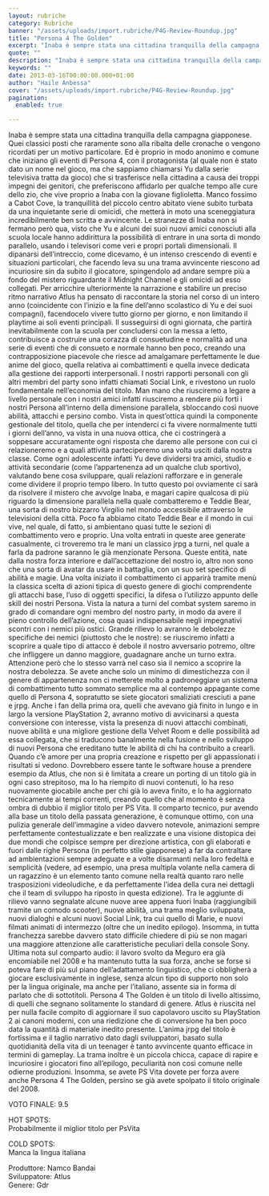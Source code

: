 ```yaml
---
layout: rubriche
category: Rubriche
banner: "/assets/uploads/import.rubriche/P4G-Review-Roundup.jpg"
title: "Persona 4 The Golden"
excerpt: "Inaba è sempre stata una cittadina tranquilla della campagna giapponese. Quei classici posti che raramente sono alla ribalta delle cronache o vengono ricordati per un motivo particolare. Ed è proprio in modo anonimo e comune che iniziano gli eventi di Persona 4, con il protagonista (al quale non è stato dato un nome nel gioco, [&hellip"
quote: ""
description: "Inaba è sempre stata una cittadina tranquilla della campagna giapponese. Quei classici posti che raramente sono alla ribalta delle cronache o vengono ricordati per un motivo particolare. Ed è proprio in modo anonimo e comune che iniziano gli eventi di Persona 4, con il protagonista (al quale non è stato dato un nome nel gioco, [&hellip"
keywords: ""
date: 2013-03-16T00:00:00.000+01:00
author: "Haile Anbessa"
cover: "/assets/uploads/import.rubriche/P4G-Review-Roundup.jpg"
pagination:
  enabled: true

---
```


Inaba è sempre stata una cittadina tranquilla della campagna giapponese. Quei classici posti che raramente sono alla ribalta delle cronache o vengono ricordati per un motivo particolare. Ed è proprio in modo anonimo e comune che iniziano gli eventi di Persona 4, con il protagonista (al quale non è stato dato un nome nel gioco, ma che sappiamo chiamarsi Yu dalla serie televisiva tratta da gioco) che si trasferisce nella cittadina a causa dei troppi impegni dei genitori, che preferiscono affidarlo per qualche tempo alle cure dello zio, che vive proprio a Inaba con la giovane figlioletta. Manco fossimo a Cabot Cove, la tranquillità del piccolo centro abitato viene subito turbata da una inquietante serie di omicidi, che metterà in moto una sceneggiatura incredibilmente ben scritta e avvincente. Le stranezze di Inaba non si fermano però qua, visto che Yu e alcuni dei suoi nuovi amici conosciuti alla scuola locale hanno addirittura la possibilità di entrare in una sorta di mondo parallelo, usando i televisori come veri e propri portali dimensionali. Il dipanarsi dell’intreccio, come dicevamo, è un intenso crescendo di eventi e situazioni particolari, che facendo leva su una trama avvincente riescono ad incuriosire sin da subito il giocatore, spingendolo ad andare sempre più a fondo del mistero riguardante il Midnight Channel e gli omicidi ad esso collegati. Per arricchire ulteriormente la narrazione e stabilire un preciso ritmo narrativo Atlus ha pensato di raccontare la storia nel corso di un intero anno (coincidente con l’inizio e la fine dell’anno scolastico di Yu e dei suoi compagni), facendocelo vivere tutto giorno per giorno, e non limitando il playtime ai soli eventi principali. Il susseguirsi di ogni giornata, che partirà inevitabilmente con la scuola per concludersi con la messa a letto, contribuisce a costruire una corazza di consuetudine e normalità ad una serie di eventi che di consueto e normale hanno ben poco, creando una contrapposizione piacevole che riesce ad amalgamare perfettamente le due anime del gioco, quella relativa ai combattimenti e quella invece dedicata alla gestione dei rapporti interpersonali. I nostri rapporti personali con gli altri membri del party sono infatti chiamati Social Link, e rivestono un ruolo fondamentale nell’economia del titolo. Man mano che riusciremo a legare a livello personale con i nostri amici infatti riusciremo a rendere più forti i nostri Persona all’interno della dimensione parallela, sbloccando così nuove abilità, attacchi e persino combo. Vista in quest’ottica quindi la componente gestionale del titolo, quella che per intenderci ci fa vivere normalmente tutti i giorni dell’anno, va vista in una nuova ottica, che ci costringerà a soppesare accuratamente ogni risposta che daremo alle persone con cui ci relazioneremo e a quali attività parteciperemo una volta usciti dalla nostra classe. Come ogni adolescente infatti Yu deve dividersi tra amici, studio e attività secondarie (come l’appartenenza ad un qualche club sportivo), valutando bene cosa sviluppare, quali relazioni rafforzare e in generale come dividere il proprio tempo libero. In tutto questo poi ovviamente ci sarà da risolvere il mistero che avvolge Inaba, e magari capire qualcosa di più riguardo la dimensione parallela nella quale combatteremo e Teddie Bear, una sorta di nostro bizzarro Virgilio nel mondo accessibile attraverso le televisioni della città. Poco fa abbiamo citato Teddie Bear e il mondo in cui vive, nel quale, di fatto, si ambientano quasi tutte le sezioni di combattimento vero e proprio. Una volta entrati in queste aree generate casualmente, ci troveremo tra le mani un classico jrpg a turni, nel quale a farla da padrone saranno le già menzionate Persona. Queste entità, nate dalla nostra forza interiore e dall’accettazione del nostro io, altro non sono che una sorta di avatar da usare in battaglia, con un suo set specifico di abilità e magie. Una volta iniziato il combattimento ci apparirà tramite menù la classica scelta di azioni tipica di questo genere di giochi comprendente gli attacchi base, l’uso di oggetti specifici, la difesa o l’utilizzo appunto delle skill dei nostri Persona. Vista la natura a turni del combat system saremo in grado di comandare ogni membro del nostro party, in modo da avere il pieno controllo dell’azione, cosa quasi indispensabile negli impegnativi scontri con i nemici più ostici. Grande rilievo lo avranno le debolezze specifiche dei nemici (piuttosto che le nostre): se riusciremo infatti a scoprire a quale tipo di attacco è debole il nostro avversario potremo, oltre che infliggere un danno maggiore, guadagnare anche un turno extra. Attenzione però che lo stesso varrà nel caso sia il nemico a scoprire la nostra debolezza. Se avete anche solo un minimo di dimestichezza con il genere di appartenenza non ci metterete molto a padroneggiare un sistema di combattimento tutto sommato semplice ma al contempo appagante come quello di Persona 4, sopratutto se siete giocatori smaliziati cresciuti a pane e jrpg. Anche i fan della prima ora, quelli che avevano già finito in lungo e in largo la versione PlayStation 2, avranno motivo di avvicinarsi a questa conversione con interesse, vista la presenza di nuovi attacchi combinati, nuove abilità e una migliore gestione della Velvet Room e delle possibilità ad essa collegata, che si traducono banalmente nella fusione e nello sviluppo di nuovi Persona che ereditano tutte le abilità di chi ha contribuito a crearli. Quando c’è amore per una propria creazione e rispetto per gli appassionati i risultati si vedono. Dovrebbero essere tante le software house a prendere esempio da Atlus, che non si è limitata a creare un porting di un titolo già in ogni caso strepitoso, ma lo ha riempito di nuovi contenuti, lo ha reso nuovamente giocabile anche per chi già lo aveva finito, e lo ha aggiornato tecnicamente ai tempi correnti, creando quello che al momento è senza ombra di dubbio il miglior titolo per PS Vita. Il comparto tecnico, pur avendo alla base un titolo della passata generazione, è comunque ottimo, con una pulizia generale dell’immagine a video davvero notevole, animazioni sempre perfettamente contestualizzate e ben realizzate e una visione distopica dei due mondi che colpisce sempre per direzione artistica, con gli elaborati e fuori dalle righe Persona (in perfetto stile giapponese) a far da contraltare ad ambientazioni sempre adeguate e a volte disarmanti nella loro fedeltà e semplicità (vedere, ad esempio, una presa multipla volante nella camera di un ragazzino è un elemento tanto comune nella realtà quanto raro nelle trasposizioni videoludiche, e da perfettamente l’idea della cura nei dettagli che il team di sviluppo ha riposto in questa edizione). Tra le aggiunte di rilievo vanno segnalate alcune nuove aree appena fuori Inaba (raggiungibili tramite un comodo scooter), nuove abilità, una trama meglio sviluppata, nuovi dialoghi e alcuni nuovi Social Link, tra cui quello di Marie, e nuovi filmati animati di intermezzo (oltre che un inedito epilogo). Insomma, in tutta franchezza sarebbe davvero stato difficile chiedere di più se non magari una maggiore attenzione alle caratteristiche peculiari della console Sony. Ultima nota sul comparto audio: il lavoro svolto da Meguro era già encomiabile nel 2008 e ha mantenuto tutta la sua forza, anche se forse si poteva fare di più sul piano dell’adattamento linguistico, che ci obbligherà a giocare esclusivamente in inglese, senza alcun tipo di supporto non solo per la lingua originale, ma anche per l’italiano, assente sia in forma di parlato che di sottotitoli. Persona 4 The Golden è un titolo di livello altissimo, di quelli che segnano solitamente lo standard di genere. Atlus è riuscita nel per nulla facile compito di aggiornare il suo capolavoro uscito su PlayStation 2 ai canoni moderni, con una riedizione che di conversione ha ben poco data la quantità di materiale inedito presente. L’anima jrpg del titolo è fortissima e il taglio narrativo dato dagli sviluppatori, basato sulla quotidianità della vita di un teenager è tanto avvincente quanto efficace in termini di gameplay. La trama inoltre è un piccola chicca, capace di rapire e incuriosire i giocatori fino all’epilogo, peculiarità non così comune nelle odierne produzioni. Insomma, se avete PS Vita dovete per forza avere anche Persona 4 The Golden, persino se già avete spolpato il titolo originale del 2008.

VOTO FINALE: 9.5

HOT SPOTS:  
Probabilmente il miglior titolo per PsVita

COLD SPOTS:  
Manca la lingua italiana

Produttore: Namco Bandai  
Sviluppatore: Atlus  
Genere: Gdr